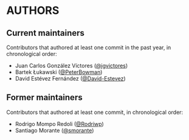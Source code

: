 # AUTHORS

## Current maintainers

Contributors that authored at least one commit in the past year, in chronological order:

* Juan Carlos González Víctores ([@jgvictores](https://jgvictores.github.io/))
* Bartek Łukawski ([@PeterBowman](https://github.com/PeterBowman))
* David Estévez Fernández ([@David-Estevez](http://destevez.me/))

## Former maintainers

Contributors that authored at least one commit, in chronological order:
* Rodrigo Mompo Redoli ([@Rodriwp](https://github.com/Rodriwp))
* Santiago Morante ([@smorante](https://www.linkedin.com/in/santimorante/))

